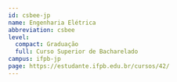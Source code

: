 ```yaml
---
id: csbee-jp
name: Engenharia Elétrica
abbreviation: csbee
level:
  compact: Graduação
  full: Curso Superior de Bacharelado
campus: ifpb-jp
page: https://estudante.ifpb.edu.br/cursos/42/
---
```

